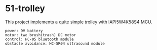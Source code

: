 # 51-trolley
This project implements a quite simple trolley with IAPI5W4K58S4 MCU.
```
power: 9V battery
motor: two brush(trash) DC motor
control: HC-05 bluetooth module
obstacle avoidance: HC-SR04 ultrasound module
```
